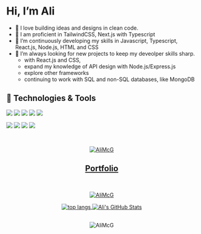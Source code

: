 # Hi, I’m Ali
- 💞️ I love building ideas and designs in clean code.
- 🌳 I am proficient in TailwindCSS, Next.js with Typescript
- 🌱 I’m continuously developing my skills in Javascript, Typescript, React.js, Node.js, HTML and CSS
- 👀 I’m always looking for new projects to keep my deveolper skills sharp.
  - with React.js and CSS,
  - expand my knowledge of API design with Node.js/Express.js
  - explore other frameworks
  - continuing to work with SQL and non-SQL databases, like MongoDB
 
## 🔧 Technologies & Tools
![](https://img.shields.io/badge/OS-Linux-informational?style=flat&logo=linux&logoColor=white&color=0077b5)
![](https://img.shields.io/badge/Editor-VScode_IDEA-informational?style=flat&logo=intellij-idea&logoColor=white&color=0077b5)
![](https://img.shields.io/badge/Code-Python-informational?style=flat&logo=python&logoColor=white&color=0077b5)
![](https://img.shields.io/badge/Code-JavaScript-informational?style=flat&logo=javascript&logoColor=white&color=0077b5)
![](https://img.shields.io/badge/Code-TypeScript-informational?style=flat&logo=typescript&logoColor=white&color=0077b5)

![](https://img.shields.io/badge/Shell-Bash-informational?style=flat&logo=gnu-bash&logoColor=white&color=0077b5)
![](https://img.shields.io/badge/Tools-PostgreSQL-informational?style=flat&logo=postgresql&logoColor=white&color=0077b5)
![](https://img.shields.io/badge/Tools-MongoDB-informational?style=flat&logo=mongodb&logoColor=white&color=0077b5)
![](https://img.shields.io/badge/Tools-Docker-informational?style=flat&logo=docker&logoColor=white&color=0077b5)


<br />

<p align="center"><a href="https://www.linkedin.com/in/alistair-mcgill-30a404106/"> <img src="https://img.shields.io/badge/LinkedIn-0077B5?style=for-the-badge&logo=linkedin&logoColor=white" alt="AliMcG" /></a></p>

<h2 align="center"><a href="https://www.alistairmcgill.co.uk/" target="blank">Portfolio</a></h2>
<br />

<p align="center"><a href="https://www.codewars.com/"> <img src="https://www.codewars.com/users/AliMcG/badges/large"" alt="AliMcG" /></a></p>
<div align="center">
  <a href="https://github.com/AliMcG/AliMcG">
  <img align="center" src="https://github-readme-stats.vercel.app/api/top-langs/?username=AliMcG&hide=java,html,tex&theme=dark&langs_count=3" alt="top langs" />
</a>
<a href="https://github.com/AliMcG/AliMcG">
  <img align="center" src="https://github-readme-stats.vercel.app/api?username=AliMcG&show_icons=true&line_height=27&count_private=true&hide=java,html,tex&theme=dark" alt="Ali's GitHub Stats" />
</a>
</div>
&nbsp;

<p align="center"> <img src="https://komarev.com/ghpvc/?username=AliMcG&label=Profile%20views&color=0e75b6&style=plastic" alt="AliMcG" /> </p>

